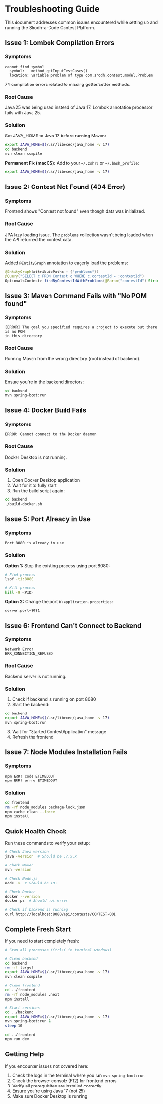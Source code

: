 # Troubleshooting Guide

This document addresses common issues encountered while setting up and running the Shodh-a-Code Contest Platform.

## Issue 1: Lombok Compilation Errors

### Symptoms
```
cannot find symbol
  symbol:   method getInputTestCases()
  location: variable problem of type com.shodh.contest.model.Problem
```
74 compilation errors related to missing getter/setter methods.

### Root Cause
Java 25 was being used instead of Java 17. Lombok annotation processor fails with Java 25.

### Solution
Set JAVA_HOME to Java 17 before running Maven:
```bash
export JAVA_HOME=$(/usr/libexec/java_home -v 17)
cd backend
mvn clean compile
```

**Permanent Fix (macOS):** Add to your `~/.zshrc` or `~/.bash_profile`:
```bash
export JAVA_HOME=$(/usr/libexec/java_home -v 17)
```

## Issue 2: Contest Not Found (404 Error)

### Symptoms
Frontend shows "Contest not found" even though data was initialized.

### Root Cause
JPA lazy loading issue. The `problems` collection wasn't being loaded when the API returned the contest data.

### Solution
Added `@EntityGraph` annotation to eagerly load the problems:

```java
@EntityGraph(attributePaths = {"problems"})
@Query("SELECT c FROM Contest c WHERE c.contestId = :contestId")
Optional<Contest> findByContestIdWithProblems(@Param("contestId") String contestId);
```

## Issue 3: Maven Command Fails with "No POM found"

### Symptoms
```
[ERROR] The goal you specified requires a project to execute but there is no POM 
in this directory
```

### Root Cause
Running Maven from the wrong directory (root instead of backend).

### Solution
Ensure you're in the backend directory:
```bash
cd backend
mvn spring-boot:run
```

## Issue 4: Docker Build Fails

### Symptoms
```
ERROR: Cannot connect to the Docker daemon
```

### Root Cause
Docker Desktop is not running.

### Solution
1. Open Docker Desktop application
2. Wait for it to fully start
3. Run the build script again:
```bash
cd backend
./build-docker.sh
```

## Issue 5: Port Already in Use

### Symptoms
```
Port 8080 is already in use
```

### Solution

**Option 1:** Stop the existing process using port 8080:
```bash
# Find process
lsof -ti:8080

# Kill process
kill -9 <PID>
```

**Option 2:** Change the port in `application.properties`:
```properties
server.port=8081
```

## Issue 6: Frontend Can't Connect to Backend

### Symptoms
```
Network Error
ERR_CONNECTION_REFUSED
```

### Root Cause
Backend server is not running.

### Solution
1. Check if backend is running on port 8080
2. Start the backend:
```bash
cd backend
export JAVA_HOME=$(/usr/libexec/java_home -v 17)
mvn spring-boot:run
```
3. Wait for "Started ContestApplication" message
4. Refresh the frontend

## Issue 7: Node Modules Installation Fails

### Symptoms
```
npm ERR! code ETIMEDOUT
npm ERR! errno ETIMEDOUT
```

### Solution
```bash
cd frontend
rm -rf node_modules package-lock.json
npm cache clean --force
npm install
```

## Quick Health Check

Run these commands to verify your setup:

```bash
# Check Java version
java -version  # Should be 17.x.x

# Check Maven
mvn -version

# Check Node.js
node -v  # Should be 18+

# Check Docker
docker --version
docker ps  # Should not error

# Check if backend is running
curl http://localhost:8080/api/contests/CONTEST-001
```

## Complete Fresh Start

If you need to start completely fresh:

```bash
# Stop all processes (Ctrl+C in terminal windows)

# Clean backend
cd backend
rm -rf target
export JAVA_HOME=$(/usr/libexec/java_home -v 17)
mvn clean compile

# Clean frontend
cd ../frontend
rm -rf node_modules .next
npm install

# Start services
cd ../backend
export JAVA_HOME=$(/usr/libexec/java_home -v 17)
mvn spring-boot:run &
sleep 10

cd ../frontend
npm run dev
```

## Getting Help

If you encounter issues not covered here:

1. Check the logs in the terminal where you ran `mvn spring-boot:run`
2. Check the browser console (F12) for frontend errors
3. Verify all prerequisites are installed correctly
4. Ensure you're using Java 17 (not 25)
5. Make sure Docker Desktop is running
